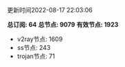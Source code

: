 更新时间2022-08-17 22:03:06

**总订阅: 64**
**总节点: 9079**
**有效节点: 1923**
- v2ray节点: 1609
- ss节点: 243
- trojan节点: 71
